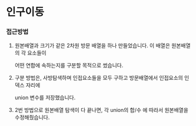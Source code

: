 # 인구이동

### 접근방법

1. 원본배열과 크기가 같은 2차원 방문 배열을 하나 만들었습니다. 이 배열은 원본배열의 각 요소들이
    
    어떤 연합에 속하는지를 구분할 목적으로 썼습니다.
    
2. 구분 방법은, 사방탐색하며 인접요소들을 모두 구하고 방문배열에서 인접요소의 인덱스 자리에
    
    union 변수를 저장했습니다.
    
3. 2번 방법으로 원본배열 탐색이 다 끝나면, 각 union의 합/수 에 따라서 원본배열을 수정해줬습니다.